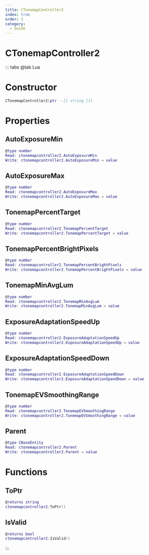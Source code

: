 ```yaml
---
title: CTonemapController2
index: true
order: 2
category:
  - Guide
---
```


# CTonemapController2

::: tabs
@tab Lua
# Constructor
```lua
CTonemapController2(ptr --[[ string ]])
```
# Properties
## AutoExposureMin 
```lua
@type number
Read: ctonemapcontroller2.AutoExposureMin
Write: ctonemapcontroller2.AutoExposureMin = value
```
## AutoExposureMax 
```lua
@type number
Read: ctonemapcontroller2.AutoExposureMax
Write: ctonemapcontroller2.AutoExposureMax = value
```
## TonemapPercentTarget 
```lua
@type number
Read: ctonemapcontroller2.TonemapPercentTarget
Write: ctonemapcontroller2.TonemapPercentTarget = value
```
## TonemapPercentBrightPixels 
```lua
@type number
Read: ctonemapcontroller2.TonemapPercentBrightPixels
Write: ctonemapcontroller2.TonemapPercentBrightPixels = value
```
## TonemapMinAvgLum 
```lua
@type number
Read: ctonemapcontroller2.TonemapMinAvgLum
Write: ctonemapcontroller2.TonemapMinAvgLum = value
```
## ExposureAdaptationSpeedUp 
```lua
@type number
Read: ctonemapcontroller2.ExposureAdaptationSpeedUp
Write: ctonemapcontroller2.ExposureAdaptationSpeedUp = value
```
## ExposureAdaptationSpeedDown 
```lua
@type number
Read: ctonemapcontroller2.ExposureAdaptationSpeedDown
Write: ctonemapcontroller2.ExposureAdaptationSpeedDown = value
```
## TonemapEVSmoothingRange 
```lua
@type number
Read: ctonemapcontroller2.TonemapEVSmoothingRange
Write: ctonemapcontroller2.TonemapEVSmoothingRange = value
```
## Parent 
```lua
@type CBaseEntity
Read: ctonemapcontroller2.Parent
Write: ctonemapcontroller2.Parent = value
```
# Functions
## ToPtr
```lua
@returns string
ctonemapcontroller2:ToPtr()
```
## IsValid
```lua
@returns bool
ctonemapcontroller2:IsValid()
```

:::